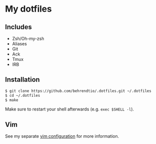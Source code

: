 # My dotfiles

## Includes

* Zsh/Oh-my-zsh
* Aliases
* Git
* Ack
* Tmux
* IRB

## Installation

``` bash
$ git clone https://github.com/behrendtio/.dotfiles.git ~/.dotfiles
$ cd ~/.dotfiles
$ make
```

Make sure to restart your shell afterwards (e.g. `exec $SHELL -l`).

## Vim

See my separate [vim configuration](https://github.com/behrendtio/vim) for more information.
